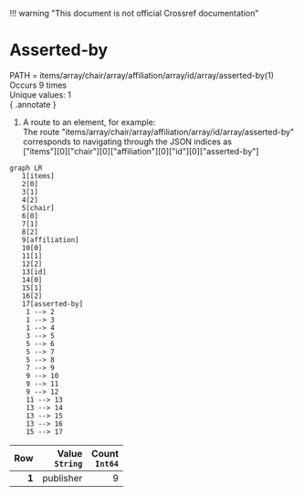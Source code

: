 !!! warning "This document is not official Crossref documentation"
# Asserted-by
PATH = items/array/chair/array/affiliation/array/id/array/asserted-by(1)  
Occurs 9 times  
Unique values: 1  
{ .annotate }

1. A route to an element, for example:  
   The route "items/array/chair/array/affiliation/array/id/array/asserted-by" corresponds to navigating through the JSON indices as  
   ["items"][0]["chair"][0]["affiliation"][0]["id"][0]["asserted-by"]  

```mermaid
graph LR
   1[items]
   2[0]
   3[1]
   4[2]
   5[chair]
   6[0]
   7[1]
   8[2]
   9[affiliation]
   10[0]
   11[1]
   12[2]
   13[id]
   14[0]
   15[1]
   16[2]
   17[asserted-by]
    1 --> 2
    1 --> 3
    1 --> 4
    3 --> 5
    5 --> 6
    5 --> 7
    5 --> 8
    7 --> 9
    9 --> 10
    9 --> 11
    9 --> 12
    11 --> 13
    13 --> 14
    13 --> 15
    13 --> 16
    15 --> 17
```

| **Row** | **Value**<br>`String` | **Count**<br>`Int64` |
|--------:|----------------------:|---------------------:|
| **1**   | publisher             | 9                    |

